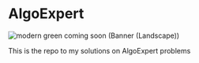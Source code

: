 # AlgoExpert

![modern green coming soon (Banner (Landscape))](https://github.com/coderhimanshu1/AlgoExpert/assets/87880250/aa9d6076-b908-4954-a8d9-6dc177105d9a)

This is the repo to my solutions on AlgoExpert problems
